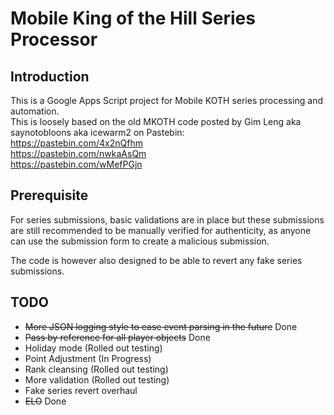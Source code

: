# Mobile King of the Hill Series Processor
## Introduction
This is a Google Apps Script project for Mobile KOTH series processing and automation.  
This is loosely based on the old MKOTH code posted by Gim Leng aka saynotobloons aka icewarm2 on Pastebin:  
https://pastebin.com/4x2nQfhm  
https://pastebin.com/nwkaAsQm  
https://pastebin.com/wMefPGjn

## Prerequisite
For series submissions, basic validations are in place but these submissions are still recommended to be manually verified for authenticity, as anyone can use the submission form to create a malicious submission.

The code is however also designed to be able to revert any fake series submissions.

## TODO
- ~~More JSON logging style to ease event parsing in the future~~ Done
- ~~Pass by reference for all player objects~~ Done
- Holiday mode (Rolled out testing)
- Point Adjustment (In Progress)
- Rank cleansing (Rolled out testing)
- More validation (Rolled out testing)
- Fake series revert overhaul
- ~~ELO~~ Done
